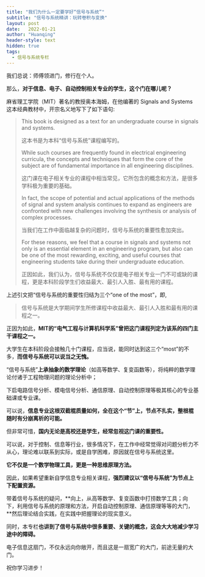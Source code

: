 ```yaml
---
title: "我们为什么一定要学好“信号与系统”"
subtitle: "信号与系统精讲：玩转卷积与变换"
layout: post
date:   2022-01-21
author: "Huanqing"
header-style: text
hidden: true
tags:
  - 信号与系统专栏
---
```


我们总说：师傅领进门，修行在个人。

那么，**对于信息、电子、自动控制相关专业的学生，这个门在哪儿呢？**

麻省理工学院（MIT）著名的教授奥本海姆，在他编著的 Signals and Systems 这本经典教材中，开宗名义地写下了如下语句:

> This book is designed as a text for an undergraduate course in signals and systems.
>
> 这本书是为本科“信号与系统”课程编写的。
>
> While such courses are frequently found in electrical engineering curricula, the concepts and techniques that form the core of the subject are of fundamental importance in all engineering disciplines.
>
> 这门课在电子相关专业的课程中相当常见，它所包含的概念和方法，是很多学科极为重要的基础。
>
> In fact, the scope of potential and actual applications of the methods of signal and system analysis continues to expand as engineers are confronted with new challenges involving the synthesis or analysis of complex processes.
>
> 当我们在工作中面临越复杂的问题时，信号与系统的重要性愈加突出。
>
> For these reasons, we feel that a course in signals and systems not only is an essential element in an engineering program, but also can be one of the most rewarding, exciting, and useful courses that engineering students take during their undergraduate education.
>
> 正因如此，我们认为，信号与系统不仅仅是电子相关专业一门不可或缺的课程，更是本科阶段学生们收益最大、最引人入胜、最有用的课程。

上述引文把“信号与系统的重要性归结为三个“one of the most”，即,

> 信号与系统是大学期间学生所修课程中收益最大、最引人入胜和最有用的课程之一。

正因为如此，**MIT的“电气工程与计算机科学系”曾把这门课程列定为该系的四门主干课程之一。**

大学生在本科阶段会接触几十门课程，应当说，能同时达到这三个“most”的不多，**而信号与系统可以说当之无愧。**

“信号与系统”**上承抽象的数学理论**（如高等数学、复变函数等），将纯粹的数学理论付诸于工程物理问题的理论分析中；

下启电路信号分析、模电信号分析、通信原理、自动控制原理等极其核心的专业基础课或专业课。

可以说，**信息专业这根双截棍质量如何，全在这个“节”上，节点不扎实，整根棍随时有分崩离析的可能。**

但非常可惜，**国内无论是高校还是学生，经常忽视这门课的重要性。**

可以说，对于控制、信息等行业，很多情况下，在工作中经常觉得对问题分析力不从心，理论难以联系到实际，或是自学困难，原因就在信号与系统这里。

**它不仅是一个数学物理工具，更是一种思维原理方法。**

因此，如果希望重新自学信息专业相关课程，**强烈建议以“信号与系统”为节点上下配置资源。**

带着信号与系统的疑问，**向上，从高等数学、复变函数中打捞数学工具；向下，利用信号与系统的原理和方法，开启自动控制原理、通信原理等等的大门，**然后理论结合实践，在实践中把握理论的现实意义。

同时，本专栏**也讲到了信号与系统中很多重要、关键的概念，这会大大地减少学习途中的障碍。**

电子信息这扇门，不仅永远向你敞开，而且这是一扇宽广的大门，前途无量的大门。

祝你学习进步！
